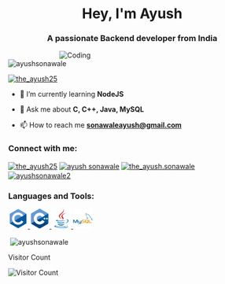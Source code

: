 <h1 align="center">Hey, I'm Ayush</h1>
<h3 align="center">A passionate Backend developer from India</h3>
<img align="right" alt="Coding" width="400" src="https://cdn.dribbble.com/users/1162077/screenshots/3848914/programmer.gif">

<p align="left"> <img src="https://komarev.com/ghpvc/?username=ayushsonawale&label=Profile%20views&color=0e75b6&style=flat" alt="ayushsonawale" /> </p>

<p align="left"> <a href="https://twitter.com/the_ayush25" target="blank"><img src="https://img.shields.io/twitter/follow/the_ayush25?logo=twitter&style=for-the-badge" alt="the_ayush25" /></a> </p>

- 🌱 I’m currently learning **NodeJS**

- 💬 Ask me about **C, C++, Java, MySQL**

- 📫 How to reach me **sonawaleayush@gmail.com**

<h3 align="left">Connect with me:</h3>
<p align="left">
<a href="https://twitter.com/the_ayush25" target="blank"><img align="center" src="https://raw.githubusercontent.com/rahuldkjain/github-profile-readme-generator/master/src/images/icons/Social/twitter.svg" alt="the_ayush25" height="30" width="40" /></a>
<a href="https://linkedin.com/in/ayush sonawale" target="blank"><img align="center" src="https://raw.githubusercontent.com/rahuldkjain/github-profile-readme-generator/master/src/images/icons/Social/linked-in-alt.svg" alt="ayush sonawale" height="30" width="40" /></a>
<a href="https://instagram.com/the_ayush.sonawale" target="blank"><img align="center" src="https://raw.githubusercontent.com/rahuldkjain/github-profile-readme-generator/master/src/images/icons/Social/instagram.svg" alt="the_ayush.sonawale" height="30" width="40" /></a>
<a href="https://www.codechef.com/users/ayushsonawale2" target="blank"><img align="center" src="https://cdn.jsdelivr.net/npm/simple-icons@3.1.0/icons/codechef.svg" alt="ayushsonawale2" height="30" width="40" /></a>
</p>

<h3 align="left">Languages and Tools:</h3>
<p align="left"> <a href="https://www.cprogramming.com/" target="_blank" rel="noreferrer"> <img src="https://raw.githubusercontent.com/devicons/devicon/master/icons/c/c-original.svg" alt="c" width="40" height="40"/> </a> <a href="https://www.w3schools.com/cpp/" target="_blank" rel="noreferrer"> <img src="https://raw.githubusercontent.com/devicons/devicon/master/icons/cplusplus/cplusplus-original.svg" alt="cplusplus" width="40" height="40"/> </a> <a href="https://www.java.com" target="_blank" rel="noreferrer"> <img src="https://raw.githubusercontent.com/devicons/devicon/master/icons/java/java-original.svg" alt="java" width="40" height="40"/> </a> <a href="https://www.mysql.com/" target="_blank" rel="noreferrer"> <img src="https://raw.githubusercontent.com/devicons/devicon/master/icons/mysql/mysql-original-wordmark.svg" alt="mysql" width="40" height="40"/> </a> </p>



<p>&nbsp;<img align="center" src="https://github-readme-stats.vercel.app/api?username=ayushsonawale&show_icons=true&theme=dark" alt="ayushsonawale" /></p>

Visitor Count

![Visitor Count](https://profile-counter.glitch.me/{ayushsonawale}/count.svg)
